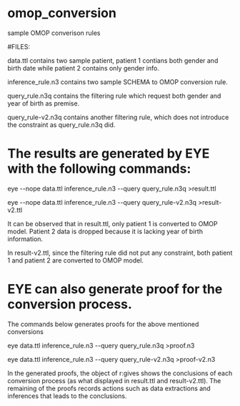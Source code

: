 # omop_conversion
sample OMOP converison rules

#FILES:

data.ttl contains two sample patient, patient 1 contians  both gender and birth date while patient 2 contains only gender info.

inference_rule.n3 contains two sample SCHEMA to OMOP conversion rule.

query_rule.n3q contains the filtering rule which request both gender and year of birth as premise.

query_rule-v2.n3q contains another filtering rule, which does not introduce the constraint as query_rule.n3q did.



# The results are generated by EYE with the following commands:

eye --nope data.ttl inference_rule.n3 --query query_rule.n3q >result.ttl

eye --nope data.ttl inference_rule.n3 --query query_rule-v2.n3q >result-v2.ttl

It can be observed that in result.ttl, only patient 1 is converted to OMOP model. Patient 2 data is dropped because it is lacking year of birth information.

In result-v2.ttl, since the filtering rule did not put any constraint, both patient 1 and patient 2 are converted to OMOP model.


# EYE can also generate proof for the conversion process.
The commands below generates proofs for the above mentioned conversions

eye data.ttl inference_rule.n3 --query query_rule.n3q >proof.n3

eye data.ttl inference_rule.n3 --query query_rule-v2.n3q >proof-v2.n3

In the generated proofs, the object of r:gives shows the conclusions of each conversion process (as what displayed in result.ttl and result-v2.ttl). The remaining of the proofs records actions such as data extractions and inferences that leads to the conclusions.

